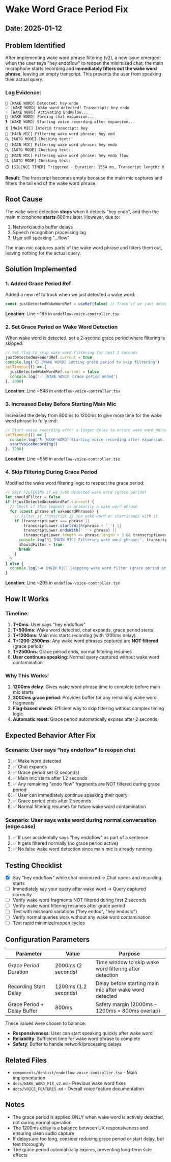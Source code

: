 # Wake Word Grace Period Fix

## Date: 2025-01-12

## Problem Identified

After implementing wake word phrase filtering (v2), a new issue emerged: when the user says "hey endoflow" to reopen the minimized chat, the main microphone starts recording and **immediately filters out the wake word phrase**, leaving an empty transcript. This prevents the user from speaking their actual query.

### Log Evidence:
```
🎤 [WAKE WORD] Detected: hey endo
✅ [WAKE WORD] Wake word detected! Transcript: hey endo
✨ [WAKE WORD] Activating EndoFlow...
🔼 [WAKE WORD] Forcing chat expansion...
🎙️ [WAKE WORD] Starting voice recording after expansion...
⏳ [MAIN MIC] Interim transcript: hey
🧹 [MAIN MIC] Filtering wake word phrase: hey end
🔍 [AUTO MODE] Checking text: 
🧹 [MAIN MIC] Filtering wake word phrase: hey endo
🔍 [AUTO MODE] Checking text: 
🧹 [MAIN MIC] Filtering wake word phrase: hey endo flow
🔍 [AUTO MODE] Checking text: 
⏱️ [SILENCE TIMER] Triggered - Duration: 1554 ms, Transcript length: 0
```

**Result**: The transcript becomes empty because the main mic captures and filters the tail end of the wake word phrase.

## Root Cause

The wake word detection **stops** when it detects "hey endo", and then the main microphone **starts** 800ms later. However, due to:
1. Network/audio buffer delays
2. Speech recognition processing lag
3. User still speaking "...flow"

The main mic captures parts of the wake word phrase and filters them out, leaving nothing for the actual query.

## Solution Implemented

### 1. Added Grace Period Ref

Added a new ref to track when we just detected a wake word:

```typescript
const justDetectedWakeWordRef = useRef(false) // Track if we just detected wake word to skip filtering briefly
```

**Location**: Line ~165 in `endoflow-voice-controller.tsx`

### 2. Set Grace Period on Wake Word Detection

When wake word is detected, set a 2-second grace period where filtering is skipped:

```typescript
// Set flag to skip wake word filtering for next 2 seconds
justDetectedWakeWordRef.current = true
console.log('⏱️ [WAKE WORD] Setting grace period to skip filtering')
setTimeout(() => {
  justDetectedWakeWordRef.current = false
  console.log('✅ [WAKE WORD] Grace period ended')
}, 2000)
```

**Location**: Line ~548 in `endoflow-voice-controller.tsx`

### 3. Increased Delay Before Starting Main Mic

Increased the delay from 800ms to 1200ms to give more time for the wake word phrase to fully end:

```typescript
// Start voice recording after a longer delay to ensure wake word phrase has fully ended
setTimeout(() => {
  console.log('🎙️ [WAKE WORD] Starting voice recording after expansion...')
  startVoiceRecording()
}, 1200)
```

**Location**: Line ~556 in `endoflow-voice-controller.tsx`

### 4. Skip Filtering During Grace Period

Modified the wake word filtering logic to respect the grace period:

```typescript
// SKIP FILTERING if we just detected wake word (grace period)
let shouldFilter = false
if (!justDetectedWakeWordRef.current) {
  // Check if this segment is primarily a wake word phrase
  for (const phrase of wakeWordPhrases) {
    // Filter if transcript IS the wake word or starts/ends with it
    if (transcriptLower === phrase || 
        transcriptLower.startsWith(phrase + ' ') || 
        transcriptLower.endsWith(' ' + phrase) ||
        (transcriptLower.length <= phrase.length + 3 && transcriptLower.includes(phrase))) {
      console.log('🧹 [MAIN MIC] Filtering wake word phrase:', transcriptLower)
      shouldFilter = true
      break
    }
  }
} else {
  console.log('⏭️ [MAIN MIC] Skipping wake word filter (grace period active)')
}
```

**Location**: Line ~205 in `endoflow-voice-controller.tsx`

## How It Works

### Timeline:

1. **T+0ms**: User says "hey endoflow"
2. **T+500ms**: Wake word detected, chat expands, grace period starts
3. **T+1200ms**: Main mic starts recording (with 1200ms delay)
4. **T+1200-2500ms**: Any wake word phrases captured are **NOT filtered** (grace period)
5. **T+2500ms**: Grace period ends, normal filtering resumes
6. **User continues speaking**: Normal query captured without wake word contamination

### Why This Works:

1. **1200ms delay**: Gives wake word phrase time to complete before main mic starts
2. **2000ms grace period**: Provides buffer for any remaining wake word fragments
3. **Flag-based check**: Efficient way to skip filtering without complex timing logic
4. **Automatic reset**: Grace period automatically expires after 2 seconds

## Expected Behavior After Fix

### Scenario: User says "hey endoflow" to reopen chat

1. ✅ Wake word detected
2. ✅ Chat expands
3. ✅ Grace period set (2 seconds)
4. ✅ Main mic starts after 1.2 seconds
5. ✅ Any remaining "endo flow" fragments are NOT filtered during grace period
6. ✅ User can immediately continue speaking their query
7. ✅ Grace period ends after 2 seconds
8. ✅ Normal filtering resumes for future wake word contamination

### Scenario: User says wake word during normal conversation (edge case)

1. ✅ If user accidentally says "hey endoflow" as part of a sentence
2. ✅ It gets filtered normally (no grace period active)
3. ✅ No false wake word detection since main mic is already running

## Testing Checklist

- [x] Say "hey endoflow" while chat minimized → Chat opens and recording starts
- [ ] Immediately say your query after wake word → Query captured correctly
- [ ] Verify wake word fragments NOT filtered during first 2 seconds
- [ ] Verify wake word filtering resumes after grace period
- [ ] Test with misheard variations ("hey endoc", "hey endoclo")
- [ ] Verify normal queries work without any wake word contamination
- [ ] Test rapid minimize/reopen cycles

## Configuration Parameters

| Parameter | Value | Purpose |
|-----------|-------|---------|
| Grace Period Duration | 2000ms (2 seconds) | Time window to skip wake word filtering after detection |
| Recording Start Delay | 1200ms (1.2 seconds) | Delay before starting main mic after wake word detected |
| Grace Period + Delay Buffer | 800ms | Safety margin (2000ms - 1200ms = 800ms overlap) |

These values were chosen to balance:
- **Responsiveness**: User can start speaking quickly after wake word
- **Reliability**: Sufficient time for wake word phrase to complete
- **Safety**: Buffer to handle network/processing delays

## Related Files

- `components/dentist/endoflow-voice-controller.tsx` - Main implementation
- `docs/WAKE_WORD_FIX_v2.md` - Previous wake word fixes
- `docs/VOICE_FEATURES.md` - Overall voice feature documentation

## Notes

- The grace period is applied ONLY when wake word is actively detected, not during normal operation
- The 1200ms delay is a balance between UX responsiveness and ensuring clean audio capture
- If delays are too long, consider reducing grace period or start delay, but test thoroughly
- The grace period automatically expires, preventing long-term side effects
